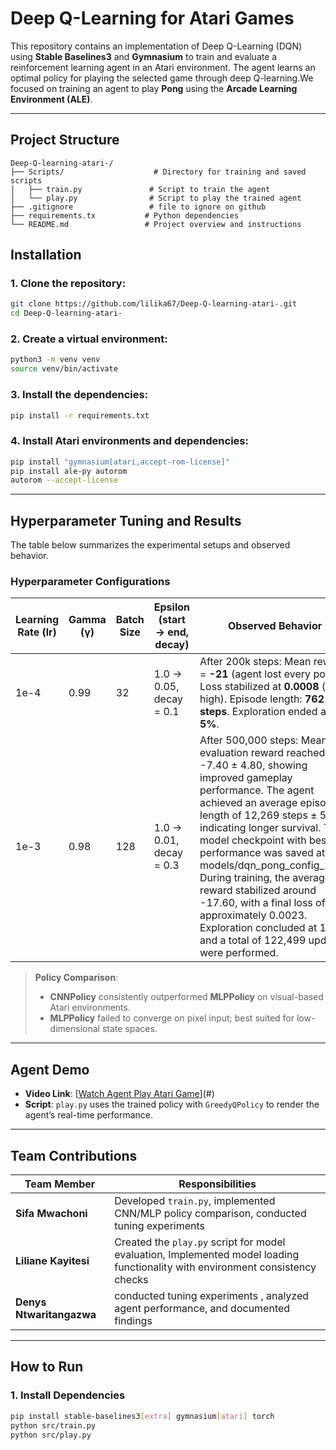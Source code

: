 #  Deep Q-Learning for Atari Games

This repository contains an implementation of Deep Q-Learning (DQN) using **Stable Baselines3** and **Gymnasium** to train and evaluate a reinforcement learning agent in an Atari environment. The agent learns an optimal policy for playing the selected game through deep Q-learning.We focused on training an agent to play **Pong** using the **Arcade Learning Environment (ALE)**.


---


##  Project Structure

```
Deep-Q-learning-atari-/
├── Scripts/                    # Directory for training and saved scripts
│   ├── train.py               # Script to train the agent
│   └── play.py                # Script to play the trained agent
├── .gitignore                 # file to ignore on github
├── requirements.tx           # Python dependencies 
└── README.md                 # Project overview and instructions
```

##  Installation

### 1. Clone the repository:
```bash
git clone https://github.com/lilika67/Deep-Q-learning-atari-.git
cd Deep-Q-learning-atari-
```

### 2. Create a virtual environment:
```bash
python3 -m venv venv
source venv/bin/activate  
```

### 3. Install the dependencies:
```bash
pip install -r requirements.txt
```

### 4. Install Atari environments and dependencies:
```bash
pip install "gymnasium[atari,accept-rom-license]"
pip install ale-py autorom
autorom --accept-license
```

---



##  Hyperparameter Tuning and Results

 The table below summarizes the experimental setups and observed behavior.

### Hyperparameter Configurations

| Learning Rate (lr) | Gamma (γ) | Batch Size | Epsilon (start → end, decay) | Observed Behavior                                                                                                                                                         |
| ------------------ | --------- | ---------- | ---------------------------- | ------------------------------------------------------------------------------------------------------------------------------------------------------------------------- |
| 1e-4               | 0.99      | 32         | 1.0 → 0.05, decay = 0.1      | After 200k steps: Mean reward = **-21** (agent lost every point). Loss stabilized at **0.0008** (still high). Episode length: **762 steps**. Exploration ended at **5%**. |
| 1e-3               | 0.98      | 128         | 1.0 → 0.01, decay = 0.3      | After 500,000 steps: Mean evaluation reward reached -7.40 ± 4.80, showing improved gameplay performance. The agent achieved an average episode length of 12,269 steps ± 550, indicating longer survival. The model checkpoint with best performance was saved at models/dqn_pong_config_1.zip. During training, the average reward stabilized around -17.60, with a final loss of approximately 0.0023. Exploration concluded at 1%, and a total of 122,499 updates were performed. |



> **Policy Comparison**:  
> - **CNNPolicy** consistently outperformed **MLPPolicy** on visual-based Atari environments.  
> - **MLPPolicy** failed to converge on pixel input; best suited for low-dimensional state spaces.

---

##  Agent Demo
- **Video Link**: [[Watch Agent Play Atari Game](https://youtu.be/ibV23DYnSFk)](#)  
- **Script**: `play.py` uses the trained policy with `GreedyQPolicy` to render the agent’s real-time performance.

---

## Team Contributions

| Team Member            | Responsibilities                                                                 |
|------------------------|----------------------------------------------------------------------------------|
| **Sifa Mwachoni**      | Developed `train.py`, implemented CNN/MLP policy comparison, conducted tuning experiments |
| **Liliane Kayitesi**   | Created the `play.py` script for model evaluation, Implemented model loading functionality with environment consistency checks |
| **Denys Ntwaritangazwa** | conducted tuning experiments , analyzed agent performance, and documented findings  |

---

##  How to Run

### 1. Install Dependencies

```bash
pip install stable-baselines3[extra] gymnasium[atari] torch
python src/train.py
python src/play.py

